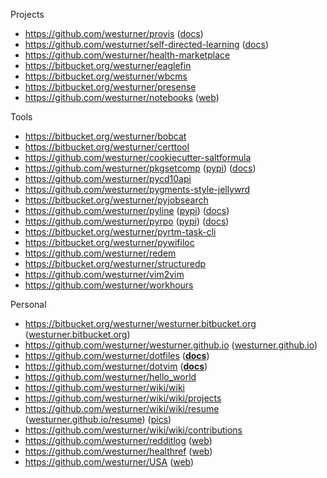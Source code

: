 Projects

* https://github.com/westurner/provis ([docs](http://provis.readthedocs.org/en/latest/))
* https://github.com/westurner/self-directed-learning ([docs](http://self-directed-learning.readthedocs.org/en/latest/))
* https://github.com/westurner/health-marketplace
* https://bitbucket.org/westurner/eaglefin
* https://bitbucket.org/westurner/wbcms
* https://bitbucket.org/westurner/presense
* https://github.com/westurner/notebooks ([web](https://westurner.github.io/notebooks/))

Tools

* https://bitbucket.org/westurner/bobcat
* https://bitbucket.org/westurner/certtool
* https://github.com/westurner/cookiecutter-saltformula
* https://github.com/westurner/pkgsetcomp
  ([pypi](https://pypi.python.org/pypi/pkgsetcomp))
  ([docs](http://pkgsetcomp.readthedocs.org/en/latest/))
* https://github.com/westurner/pycd10api
* https://github.com/westurner/pygments-style-jellywrd
* https://bitbucket.org/westurner/pyjobsearch
* https://github.com/westurner/pyline ([pypi](https://pypi.python.org/pypi/pyline)) ([docs](http://pyline.readthedocs.org/en/latest/))
* https://github.com/westurner/pyrpo ([pypi](https://pypi.python.org/pypi/pyrpo)) ([docs](http://pyrpo.readthedocs.org/en/latest/))
* https://bitbucket.org/westurner/pyrtm-task-cli
* https://bitbucket.org/westurner/pywifiloc
* https://github.com/westurner/redem
* https://bitbucket.org/westurner/structuredp
* https://github.com/westurner/vim2vim
* https://github.com/westurner/workhours

Personal

* https://bitbucket.org/westurner/westurner.bitbucket.org
  ([westurner.bitbucket.org](https://westurner.bitbucket.org/))
* https://github.com/westurner/westurner.github.io
  ([westurner.github.io](https://westurner.github.io/))
* https://github.com/westurner/dotfiles (**[docs](http://wrdfiles.readthedocs.org/en/latest/)**)
* https://github.com/westurner/dotvim (**[docs](http://wrdfiles.readthedocs.org/en/latest/usage.html#vim)**)
* https://github.com/westurner/hello_world
* https://github.com/westurner/wiki/wiki
* https://github.com/westurner/wiki/wiki/projects
* https://github.com/westurner/wiki/wiki/resume ([westurner.github.io/resume](https://westurner.github.io/pages/resume)) ([pics](https://plus.google.com/photos/+WesTurner1/albums/5232361918341295905))
* https://github.com/westurner/wiki/wiki/contributions
* https://github.com/westurner/redditlog
  ([web](https://westurner.github.io/redditlog/))
* https://github.com/westurner/healthref
  ([web](https://westurner.github.io/healthref/))
* https://github.com/westurner/USA
  ([web](https://westurner.github.io/USA/))
